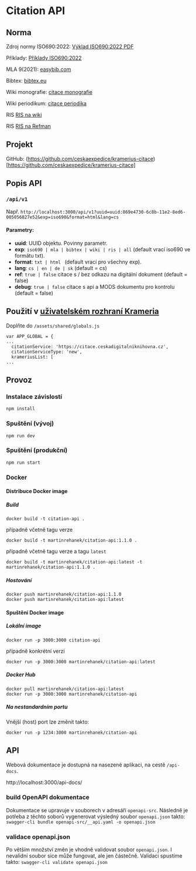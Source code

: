 # Citation API

## Norma

Zdroj normy ISO690:2022: [Výklad ISO690:2022 PDF](https://www.citace.com/Vyklad-CSN-ISO-690-2022.pdf)

Příklady: [Příklady ISO690:2022](https://citace.zcu.cz/home.html)

MLA 9(2021): [easybib.com](https://www.easybib.com/guides/citation-guides/mla-format/mla-citation/)

Bibtex: [bibtex.eu](https://bibtex.eu/)

Wiki monografie: [citace monografie](https://cs.wikipedia.org/wiki/%C5%A0ablona:Citace_monografie)

Wiki periodikum: [citace periodika](https://cs.wikipedia.org/wiki/%C5%A0ablona:Citace_periodika)

RIS [RIS na wiki](https://en.wikipedia.org/wiki/RIS_(file_format))

RIS [RIS na Refman](https://web.archive.org/web/20100726184137/http://www.refman.com/support/risformat_tags_01.asp)

## Projekt

GitHub: (https://github.com/ceskaexpedice/kramerius-citace)[https://github.com/ceskaexpedice/kramerius-citace]

## Popis API

### `/api/v1`

Např. `http://localhost:3000/api/v1?uuid=uuid:869e4730-6c8b-11e2-8ed6-005056827e52&exp=iso690&format=html&lang=cs`

#### Parametry:

- **uuid**: UUID objektu. Povinny parametr.
- **exp**: `iso690 | mla | bibtex | wiki | ris | all` (default vrací iso690 ve formátu txt).
- **format**: `txt | html ` (default vrací pro všechny exp).
- **lang**: `cs | en | de | sk` (default = cs)
- **ref**: `true | false` citace s / bez odkazu na digitální dokument (default = false)
- **debug**: `true | false` citace s api a MODS dokumentu pro kontrolu (default = false)

## Použití v [uživatelském rozhraní Krameria](https://github.com/ceskaexpedice/kramerius-web-client)

Doplňte do `/assets/shared/globals.js`

```
var APP_GLOBAL = {
...
  citationService: 'https://citace.ceskadigitalniknihovna.cz',
  citationServiceType: 'new',
  krameriusList: [
...
```


## Provoz

### Instalace závislostí
```
npm install
```

### Spuštění (vývoj)
```
npm run dev
```

### Spuštění (produkční)
```
npm run start
```

### Docker

#### Distribuce Docker image

##### Build
```
docker build -t citation-api .
```
případně včetně tagu verze  
```
docker build -t martinrehanek/citation-api:1.1.0 .
```
případně včetně tagu verze a tagu `latest`
```
docker build -t martinrehanek/citation-api:latest -t martinrehanek/citation-api:1.1.0 .
```

##### Hostování 
```
docker push martinrehanek/citation-api:1.1.0
docker push martinrehanek/citation-api:latest
```

#### Spuštění Docker image

##### Lokální image
```
docker run -p 3000:3000 citation-api
```
případně konkrétní verzi
```
docker run -p 3000:3000 martinrehanek/citation-api:latest
```

##### Docker Hub
```
docker pull martinrehanek/citation-api:latest
docker run -p 3000:3000 martinrehanek/citation-api
```

##### Na nestandardním portu
Vnější (host) port lze změnit takto:
```
docker run -p 1234:3000 martinrehanek/citation-api
```

## API
Webová dokumentace je dostupná na nasezené aplikaci, na cestě `/api-docs`.

http://localhost:3000/api-docs/

### build OpenAPI dokumentace
Dokumentace se upravuje v souborech v adresáři `openapi-src`. Následně je potřeba z těchto soborů vygenerovat výsledný soubor `openapi.json` takto:
`swagger-cli bundle openapi-src/__api.yaml -o openapi.json`

### validace openapi.json
Po větším množství změn je vhodně validovat soubor `openapi.json`. I nevalidní soubor sice může fungovat, ale jen částečně. Validaci spustíme takto:
`swagger-cli validate openapi.json`
